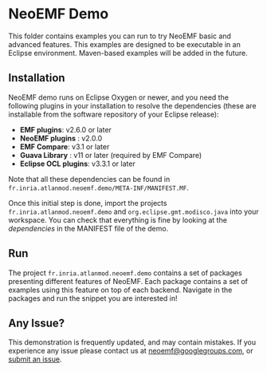 NeoEMF Demo
===========

This folder contains examples you can run to try NeoEMF basic and advanced features. This examples are designed to be executable in an Eclipse
environment. Maven-based examples will be added in the future.

## Installation

NeoEMF demo runs on Eclipse Oxygen or newer, and you need the following plugins in your installation to resolve the dependencies (these are installable from the software repository of your Eclipse release):
 - __EMF plugins__: v2.6.0 or later
 - __NeoEMF plugins__ : v2.0.0
 - __EMF Compare__: v3.1 or later
 - __Guava Library__ : v11 or later (required by EMF Compare)
 - __Eclipse OCL plugins__: v3.3.1 or later

Note that all these dependencies can be found in `fr.inria.atlanmod.neoemf.demo/META-INF/MANIFEST.MF`.

Once this initial step is done, import the projects `fr.inria.atlanmod.neoemf.demo` and `org.eclipse.gmt.modisco.java` into your workspace. You can check that everything is fine by looking at the *dependencies* in the MANIFEST file of the demo.

## Run

The project `fr.inria.atlanmod.neoemf.demo` contains a set of packages presenting different features of NeoEMF. Each package contains a set of examples using this feature on top of each backend. Navigate in the packages and run the snippet you are interested in!

## Any Issue?

This demonstration is frequently updated, and may contain mistakes. If you experience any issue please contact us at neoemf@googlegroups.com, or [submit an issue](https://github.com/atlanmod/NeoEMF/issues).
